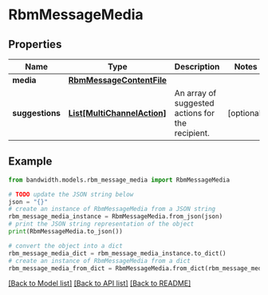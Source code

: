 # RbmMessageMedia


## Properties

Name | Type | Description | Notes
------------ | ------------- | ------------- | -------------
**media** | [**RbmMessageContentFile**](RbmMessageContentFile.md) |  | 
**suggestions** | [**List[MultiChannelAction]**](MultiChannelAction.md) | An array of suggested actions for the recipient. | [optional] 

## Example

```python
from bandwidth.models.rbm_message_media import RbmMessageMedia

# TODO update the JSON string below
json = "{}"
# create an instance of RbmMessageMedia from a JSON string
rbm_message_media_instance = RbmMessageMedia.from_json(json)
# print the JSON string representation of the object
print(RbmMessageMedia.to_json())

# convert the object into a dict
rbm_message_media_dict = rbm_message_media_instance.to_dict()
# create an instance of RbmMessageMedia from a dict
rbm_message_media_from_dict = RbmMessageMedia.from_dict(rbm_message_media_dict)
```
[[Back to Model list]](../README.md#documentation-for-models) [[Back to API list]](../README.md#documentation-for-api-endpoints) [[Back to README]](../README.md)


